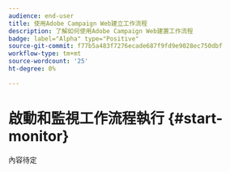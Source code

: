 ```yaml
---
audience: end-user
title: 使用Adobe Campaign Web建立工作流程
description: 了解如何使用Adobe Campaign Web建置工作流程
badge: label="Alpha" type="Positive"
source-git-commit: f77b5a483f7276ecade687f9fd9e9028ec750dbf
workflow-type: tm+mt
source-wordcount: '25'
ht-degree: 0%

---
```



# 啟動和監視工作流程執行 {#start-monitor}

內容待定
